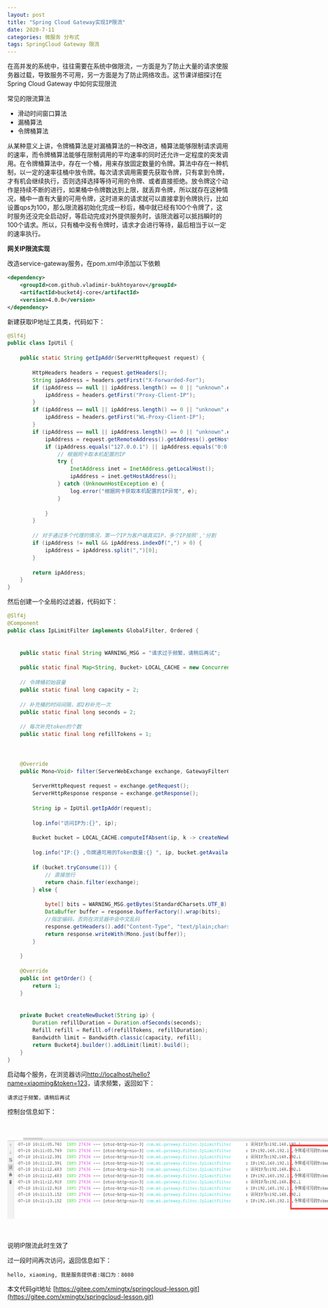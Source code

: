 ```yaml
---
layout: post
title: "Spring Cloud Gateway实现IP限流"
date: 2020-7-11
categories: 微服务 分布式
tags: SpringCloud Gateway 限流
--- 
```



在高并发的系统中，往往需要在系统中做限流，一方面是为了防止大量的请求使服务器过载，导致服务不可用，另一方面是为了防止网络攻击。这节课详细探讨在 Spring Cloud Gateway 中如何实现限流

常见的限流算法

- 滑动时间窗口算法  
- 漏桶算法 
- 令牌桶算法


从某种意义上讲，令牌桶算法是对漏桶算法的一种改进，桶算法能够限制请求调用的速率，而令牌桶算法能够在限制调用的平均速率的同时还允许一定程度的突发调用。在令牌桶算法中，存在一个桶，用来存放固定数量的令牌。算法中存在一种机制，以一定的速率往桶中放令牌。每次请求调用需要先获取令牌，只有拿到令牌，才有机会继续执行，否则选择选择等待可用的令牌、或者直接拒绝。放令牌这个动作是持续不断的进行，如果桶中令牌数达到上限，就丢弃令牌，所以就存在这种情况，桶中一直有大量的可用令牌，这时进来的请求就可以直接拿到令牌执行，比如设置qps为100，那么限流器初始化完成一秒后，桶中就已经有100个令牌了，这时服务还没完全启动好，等启动完成对外提供服务时，该限流器可以抵挡瞬时的100个请求。所以，只有桶中没有令牌时，请求才会进行等待，最后相当于以一定的速率执行。

**网关IP限流实现**

改造service-gateway服务，在pom.xml中添加以下依赖

```xml
<dependency>
    <groupId>com.github.vladimir-bukhtoyarov</groupId>
    <artifactId>bucket4j-core</artifactId>
    <version>4.0.0</version>
</dependency>
```

新建获取IP地址工具类，代码如下：

```java
@Slf4j
public class IpUtil {

    public static String getIpAddr(ServerHttpRequest request) {

        HttpHeaders headers = request.getHeaders();
        String ipAddress = headers.getFirst("X-Forwarded-For");
        if (ipAddress == null || ipAddress.length() == 0 || "unknown".equalsIgnoreCase(ipAddress)) {
            ipAddress = headers.getFirst("Proxy-Client-IP");
        }
        if (ipAddress == null || ipAddress.length() == 0 || "unknown".equalsIgnoreCase(ipAddress)) {
            ipAddress = headers.getFirst("WL-Proxy-Client-IP");
        }
        if (ipAddress == null || ipAddress.length() == 0 || "unknown".equalsIgnoreCase(ipAddress)) {
            ipAddress = request.getRemoteAddress().getAddress().getHostAddress();
            if (ipAddress.equals("127.0.0.1") || ipAddress.equals("0:0:0:0:0:0:0:1")) {
                // 根据网卡取本机配置的IP
                try {
                    InetAddress inet = InetAddress.getLocalHost();
                    ipAddress = inet.getHostAddress();
                } catch (UnknownHostException e) {
                    log.error("根据网卡获取本机配置的IP异常", e);
                }

            }
        }

        // 对于通过多个代理的情况，第一个IP为客户端真实IP，多个IP按照','分割
        if (ipAddress != null && ipAddress.indexOf(",") > 0) {
            ipAddress = ipAddress.split(",")[0];
        }

        return ipAddress;
    }
}
```


然后创建一个全局的过滤器，代码如下：

```java
@Slf4j
@Component
public class IpLimitFilter implements GlobalFilter, Ordered {


    public static final String WARNING_MSG = "请求过于频繁，请稍后再试";

    public static final Map<String, Bucket> LOCAL_CACHE = new ConcurrentHashMap<>();

    // 令牌桶初始容量
    public static final long capacity = 2;

    // 补充桶的时间间隔，即2秒补充一次
    public static final long seconds = 2;

    // 每次补充token的个数
    public static final long refillTokens = 1;



    @Override
    public Mono<Void> filter(ServerWebExchange exchange, GatewayFilterChain chain) {

        ServerHttpRequest request = exchange.getRequest();
        ServerHttpResponse response = exchange.getResponse();

        String ip = IpUtil.getIpAddr(request);

        log.info("访问IP为:{}", ip);

        Bucket bucket = LOCAL_CACHE.computeIfAbsent(ip, k -> createNewBucket(ip));

        log.info("IP:{} ,令牌通可用的Token数量:{} ", ip, bucket.getAvailableTokens());

        if (bucket.tryConsume(1)) {
            // 直接放行
            return chain.filter(exchange);
        } else {

            byte[] bits = WARNING_MSG.getBytes(StandardCharsets.UTF_8);
            DataBuffer buffer = response.bufferFactory().wrap(bits);
            //指定编码，否则在浏览器中会中文乱码
            response.getHeaders().add("Content-Type", "text/plain;charset=UTF-8");
            return response.writeWith(Mono.just(buffer));
        }

    }

    @Override
    public int getOrder() {
        return 1;
    }


    private Bucket createNewBucket(String ip) {
        Duration refillDuration = Duration.ofSeconds(seconds);
        Refill refill = Refill.of(refillTokens, refillDuration);
        Bandwidth limit = Bandwidth.classic(capacity, refill);
        return Bucket4j.builder().addLimit(limit).build();
    }
}
```

启动每个服务，在浏览器访问[http://localhost/hello?name=xiaoming&token=123](http://localhost/hello?name=xiaoming&token=123)，请求频繁，返回如下：

```
请求过于频繁，请稍后再试
```

控制台信息如下：

<div style="width:780px;height:185px;margin:50px auto;">
    <img alt="console.png" src="/images/console.png" width="780" height="185"/>
</div>

说明IP限流此时生效了

过一段时间再次访问，返回信息如下：

```
hello, xiaoming, 我是服务提供者:端口为：8080
```

本文代码git地址 [https://gitee.com/xmingtx/springcloud-lesson.git](https://gitee.com/xmingtx/springcloud-lesson.git)